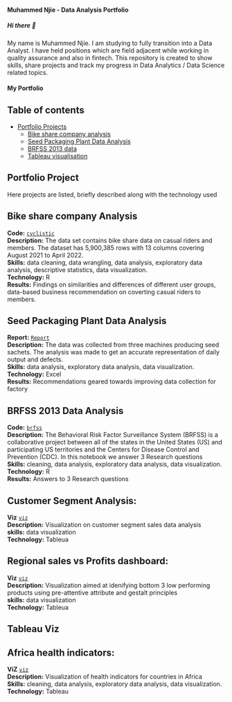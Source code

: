 #### Muhammed Njie - Data Analysis Portfolio

##### Hi there 👋

My name is Muhammed Njie. I am studying to fully transition into a Data Analyst. I have held positions which are field adjacent while working in quality assurance and also in fintech.
This repository is created to show skills, share projects and track my progress in Data Analytics / Data Science related topics.

#### My Portfolio

## Table of contents
- [Portfolio Projects](#portfolio-projects)
	+ [Bike share company analysis](#bike-share-company-analysis)
	+ [Seed Packaging Plant Data Analysis](#seed-packaging-plant-data-analysis)
	+ [BRFSS 2013 data](#brfss-2013-data-analysis)
	+ [Tableau visualisation](#tableau-viz)

	
## Portfolio Project
Here projects are listed, briefly described along with the technology used

## Bike share company Analysis
**Code:** [`cyclistic`](https://www.kaggle.com/code/muhammednjie/cyclistic)<br>
**Description:** The data set contains bike share data on casual riders and members. The dataset has 5,900,385 rows with 13 columns covering August 2021 to April 2022.<br> 
**Skills:** data cleaning, data wrangling, data analysis, exploratory data analysis, descriptive statistics, data visualization.<br>
**Technology:** R<br>
**Results:** Findings on similarities and differences of different user groups, data-based business recommendation on coverting casual riders to members.

## Seed Packaging Plant Data Analysis
**Report:** [`Report`](https://drive.google.com/file/d/1fPVgqBtfK2puXL96-Uc_c0fthq9PFh8g/view?usp=sharing)<br>
**Description:** The data was collected from three machines producing seed sachets. The analysis was made to get an accurate representation of daily output and defects.<br>
**Skills:** data analysis, exploratory data analysis, data visualization.<br>
**Technology:** Excel<br>
**Results:** Recommendations geared towards improving data collection for factory<br>

## BRFSS 2013 Data Analysis
**Code:** [`brfss`](https://www.kaggle.com/code/muhammednjie/brfss-data-analysis-3-questions)<br>
**Description:** The Behavioral Risk Factor Surveillance System (BRFSS) is a collaborative project between all of the states in
the United States (US) and participating US territories and the Centers for Disease Control and Prevention (CDC). In this notebook we answer 3 Research questions<br>
**Skills:** cleaning, data analysis, exploratory data analysis, data visualization.<br>
**Technology:** R<br>
**Results:** Answers to 3 Research questions<br>

## Customer Segment Analysis:
**Viz** [`viz`](https://public.tableau.com/app/profile/muhammed5174/viz/CustomerSegmentAnalysis_16716861586920/Customersegment)<br>
**Description:** Visualization on customer segment sales data analysis<br>
**skills:** data visualization<br>
**Technology:** Tableua<br>

## Regional sales vs Profits dashboard:
**Viz** [`viz`](https://public.tableau.com/app/profile/muhammed5174/viz/RegionalSalesViz/Viz1)<br>
**Description:** Visualization aimed at idenifying bottom 3 low performing products using pre-attentive attribute and gestalt principles<br>
**skills:** data visualization<br>
**Technology:** Tableua<br>

## Tableau Viz
## Africa health indicators: 
**ViZ** [`viz`](https://public.tableau.com/app/profile/muhammed5174/viz/Africadevelopmentindicators-health/DashboardHealthindicators)<br>
**Description:** Visualization of health indicators for countries in Africa<br>
**Skills:** cleaning, data analysis, exploratory data analysis, data visualization.<br>
**Technology:** Tableau<br>




